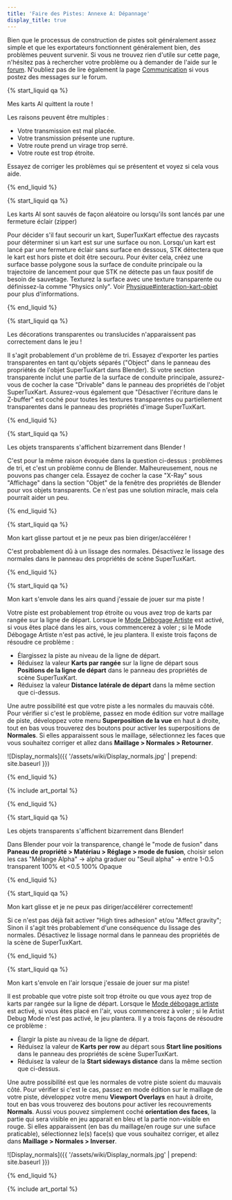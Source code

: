 ```yaml
---
title: 'Faire des Pistes: Annexe A: Dépannage'
display_title: true
---
```

Bien que le processus de construction de pistes soit généralement assez simple et que les exportateurs fonctionnent généralement bien, des problèmes peuvent survenir. Si vous ne trouvez rien d'utile sur cette page, n'hésitez pas à rechercher votre problème ou à demander de l'aide sur le [forum](https://forum.freegamedev.net/viewforum.php?f=16). N'oubliez pas de lire également la page [Communication](Communication) si vous postez des messages sur le forum.

{% start_liquid qa %}

Mes karts AI quittent la route !

Les raisons peuvent être multiples :

* Votre transmission est mal placée.
* Votre transmission présente une rupture. 
* Votre route prend un virage trop serré. 
* Votre route est trop étroite.

Essayez de corriger les problèmes qui se présentent et voyez si cela vous aide.

{% end_liquid %}

{% start_liquid qa %}

Les karts AI sont sauvés de façon aléatoire ou lorsqu'ils sont lancés par une fermeture éclair (zipper)

Pour décider s'il faut secourir un kart, SuperTuxKart effectue des raycasts pour déterminer si un kart est sur une surface ou non. Lorsqu'un kart est lancé par une fermeture éclair sans surface en dessous, STK détectera que le kart est hors piste et doit être secouru. Pour éviter cela, créez une surface basse polygone sous la surface de conduite principale ou la trajectoire de lancement pour que STK ne détecte pas un faux positif de besoin de sauvetage. Texturez la surface avec une texture transparente ou définissez-la comme "Physics only". Voir [Physique#interaction-kart-objet](Physics#kart-object-interaction) pour plus d'informations.

{% end_liquid %}

{% start_liquid qa %}

Les décorations transparentes ou translucides n'apparaissent pas correctement dans le jeu !

Il s'agit probablement d'un problème de tri. Essayez d'exporter les parties transparentes en tant qu'objets séparés ("Object" dans le panneau des propriétés de l'objet SuperTuxKart dans Blender). Si votre section transparente inclut une partie de la surface de conduite principale, assurez-vous de cocher la case "Drivable" dans le panneau des propriétés de l'objet SuperTuxKart. Assurez-vous également que "Désactiver l'écriture dans le Z-buffer" est coché pour toutes les textures transparentes ou partiellement transparentes dans le panneau des propriétés d'image SuperTuxKart.

{% end_liquid %}

{% start_liquid qa %}

Les objets transparents s'affichent bizarrement dans Blender !

C'est pour la même raison évoquée dans la question ci-dessus : problèmes de tri, et c'est un problème connu de Blender. Malheureusement, nous ne pouvons pas changer cela. Essayez de cocher la case "X-Ray" sous "Affichage" dans la section "Objet" de la fenêtre des propriétés de Blender pour vos objets transparents. Ce n'est pas une solution miracle, mais cela pourrait aider un peu.

{% end_liquid %}

{% start_liquid qa %}

Mon kart glisse partout et je ne peux pas bien diriger/accélérer !

C'est probablement dû à un lissage des normales. Désactivez le lissage des normales dans le panneau des propriétés de scène SuperTuxKart.

{% end_liquid %}

{% start_liquid qa %}

Mon kart s'envole dans les airs quand j'essaie de jouer sur ma piste !

Votre piste est probablement trop étroite ou vous avez trop de karts par rangée sur la ligne de départ. Lorsque le [Mode Débogage Artiste](Artist_Debug_Mode) est activé, si vous êtes placé dans les airs, vous commencerez à voler ; si le Mode Débogage Artiste n'est pas activé, le jeu plantera. Il existe trois façons de résoudre ce problème :

* Élargissez la piste au niveau de la ligne de départ.
* Réduisez la valeur **Karts par rangée** sur la ligne de départ sous **Positions de la ligne de départ** dans le panneau des propriétés de scène SuperTuxKart.
* Réduisez la valeur **Distance latérale de départ** dans la même section que ci-dessus.

Une autre possibilité est que votre piste a les normales du mauvais côté. Pour vérifier si c'est le problème, passez en mode édition sur votre maillage de piste, développez votre menu **Superposition de la vue** en haut à droite, tout en bas vous trouverez des boutons pour activer les superpositions de **Normales**. Si elles apparaissent sous le maillage, sélectionnez les faces que vous souhaitez corriger et allez dans **Maillage > Normales > Retourner**.

![Display_normals]({{ '/assets/wiki/Display_normals.jpg' | prepend: site.baseurl }})

{% end_liquid %}

{% include art_portal %}

{% end_liquid %}

{% start_liquid qa %}

Les objets transparents s'affichent bizarrement dans Blender!

Dans Blender pour voir la transparence, changé le "mode de fusion" dans **Paneau de propriété > Matériau > Réglage > mode de fusion**, choisir selon les cas "Mélange Alpha" -> alpha graduer ou "Seuil alpha" -> entre 1-0.5 transparent 100% et <0.5 100% Opaque

{% end_liquid %}

{% start_liquid qa %}

Mon kart glisse et je ne peux pas diriger/accélérer correctement!

Si ce n'est pas déjà fait activer "High tires adhesion" et/ou "Affect gravity"; Sinon il s'agit très probablement d'une conséquence du lissage des normales. Désactivez le lissage normal dans le panneau des propriétés de la scène de SuperTuxKart.

{% end_liquid %}

{% start_liquid qa %}

Mon kart s'envole en l'air lorsque j'essaie de jouer sur ma piste!

Il est probable que votre piste soit trop étroite ou que vous ayez trop de karts par rangée sur la ligne de départ. Lorsque le [Mode débogage artiste](Artist_Debug_Mode) est activé, si vous êtes placé en l'air, vous commencerez à voler ; si le Artist Debug Mode n'est pas activé, le jeu plantera. Il y a trois façons de résoudre ce problème :

* Élargir la piste au niveau de la ligne de départ.
* Réduisez la valeur de **Karts per row** au départ sous **Start line positions** dans le panneau des propriétés de scène SuperTuxKart.
* Réduisez la valeur de la **Start sideways distance** dans la même section que ci-dessus.

Une autre possibilité est que les normales de votre piste soient du mauvais côté. Pour vérifier si c'est le cas, passez en mode édition sur le maillage de votre piste, développez votre menu **Viewport Overlays** en haut à droite, tout en bas vous trouverez des boutons pour activer les recouvrements **Normals**. Aussi vous pouvez simplement coché **orientation des faces**, la partie qui sera visible en jeu apparait en bleu et la partie non-visible en rouge.
Si elles apparaissent (en bas du maillage/en rouge sur une suface praticable), sélectionnez le(s) face(s) que vous souhaitez corriger, et allez dans **Maillage > Normales > Inverser**.

![Display_normals]({{ '/assets/wiki/Display_normals.jpg' | prepend: site.baseurl }})

{% end_liquid %}

{% include art_portal %}

